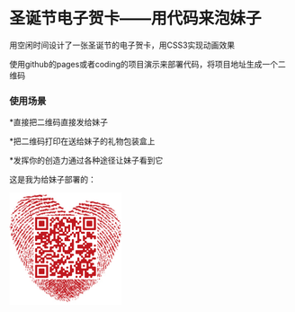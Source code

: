 # 圣诞节电子贺卡——用代码来泡妹子

用空闲时间设计了一张圣诞节的电子贺卡，用CSS3实现动画效果

使用github的pages或者coding的项目演示来部署代码，将项目地址生成一个二维码

### 使用场景

*直接把二维码直接发给妹子

*把二维码打印在送给妹子的礼物包装盒上

*发挥你的创造力通过各种途径让妹子看到它

这是我为给妹子部署的：

<img src="qrcode.png" width="200">